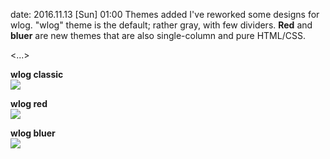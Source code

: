 date: 2016.11.13 [Sun] 01:00
Themes added
I've reworked some designs for wlog. "wlog" theme is the default; rather gray, with few dividers. **Red** and **bluer** are new themes that are also single-column and pure HTML/CSS. 

<...> 

<b>wlog classic</b><br>
<a href="/wlog/pages/img/wlog.png">
<img src="/wlog/pages/img/wlog.png" style="max-width:30%;"></a>

<b>wlog red</b><br>
<a href="/wlog/pages/img/red.png">
<img src="/wlog/pages/img/red.png" style="max-width:30%;"></a>

<b>wlog bluer</b><br>
<a href="/wlog/pages/img/bluer.png">
<img src="/wlog/pages/img/bluer.png" style="max-width:30%;"></a>